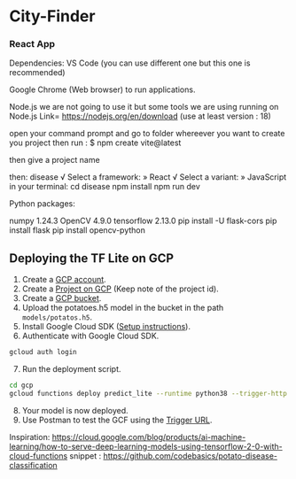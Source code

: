 # City-Finder

### React App
Dependencies:
VS Code (you can use different one but this one is recommended)

Google Chrome (Web browser) to run applications.

Node.js we are not going to use it but some tools we are using running on Node.js Link= https://nodejs.org/en/download (use at least version : 18)

open your command prompt and go to folder whereever you want to create you project then run : $ npm create vite@latest

then give a project name 

then: disease
√ Select a framework: » React
√ Select a variant: » JavaScript
in your terminal:
  cd disease
  npm install
  npm run dev

Python packages:

numpy 1.24.3
OpenCV  4.9.0
tensorflow 2.13.0
pip install -U flask-cors
pip install flask
pip install opencv-python 


## Deploying the TF Lite on GCP

1. Create a [GCP account](https://console.cloud.google.com/freetrial/signup/tos?_ga=2.25841725.1677013893.1627213171-706917375.1627193643&_gac=1.124122488.1627227734.Cj0KCQjwl_SHBhCQARIsAFIFRVVUZFV7wUg-DVxSlsnlIwSGWxib-owC-s9k6rjWVaF4y7kp1aUv5eQaAj2kEALw_wcB).
2. Create a [Project on GCP](https://cloud.google.com/appengine/docs/standard/nodejs/building-app/creating-project) (Keep note of the project id).
3. Create a [GCP bucket](https://console.cloud.google.com/storage/browser/).
4. Upload the potatoes.h5 model in the bucket in the path `models/potatos.h5`.
5. Install Google Cloud SDK ([Setup instructions](https://cloud.google.com/sdk/docs/quickstarts)).
6. Authenticate with Google Cloud SDK.

```bash
gcloud auth login
```

7. Run the deployment script.

```bash
cd gcp
gcloud functions deploy predict_lite --runtime python38 --trigger-http --memory 512 --project project_id
```

8. Your model is now deployed.
9. Use Postman to test the GCF using the [Trigger URL](https://cloud.google.com/functions/docs/calling/http).

Inspiration: https://cloud.google.com/blog/products/ai-machine-learning/how-to-serve-deep-learning-models-using-tensorflow-2-0-with-cloud-functions snippet : https://github.com/codebasics/potato-disease-classification
